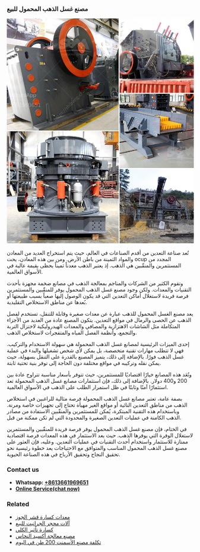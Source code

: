 <h3>مصنع غسل الذهب المحمول للبيع</h3><img src='1701853609.jpg' alt=''><p>تُعد صناعة التعدين من أقدم الصناعات في العالم، حيث يتم استخراج العديد من المعادن والمواد الثمينة من باطن الأرض. ومن بين هذه المعادن، يحت ocup المجدد من المستثمرين والمنقّبين هي الذهب. إذ يعتبر الذهب معدناً ثميناً يحظى بقيمة عالية في الأسواق العالمية.</p><p>وتقوم الكثير من الشركات والمناجم بمعالجة الذهب في مصانع ضخمة مجهزة بأحدث التقنيات والمعدات. ولكن وجود مصنع غسل الذهب المحمول يوفر للمنقّبين والمستثمرين فرصة فريدة لاستغلال أماكن التعدين التي قد يكون الوصول إليها صعباً بسبب طبيعتها أو بُعدها عن مناطق الاستخلاص التقليدية.</p><p>يعد مصنع الغسل المحمول للذهب عبارة عن معدات صغيرة وقابلة للتنقل، تستخدم لفصل الذهب عن الحصى والرمال في مواقع التعدين. يتكون المصنع عادة من العديد من الأجزاء المتكاملة مثل الشاشات الاهتزازية والمصافي والمعدات الهيدروليكية لاختزال التربة والتجمع، وأنظمة الفصل المياه والمتفجرات لاستخلاص الذهب.</p><p>إحدى الميزات الرئيسية لمصانع غسل الذهب المحمولة هي سهولة الاستخدام والتركيب. فهي لا تتطلب مهارات تقنية متخصصة، بل يمكن لأي شخص تشغيلها والبدء في عملية غسل الذهب فورًا. بالإضافة إلى ذلك، يتميز المصنع بالقدرة على التنقل بسهولة، حيث يمكن نقله وتركيبه في مواقع مختلفة دون الحاجة إلى توفر بنية تحتية ثابتة.</p><p>وتُعَد هذه المصانع خيارًا اقتصاديًا للمستثمرين، حيث تتوفر بأسعار مناسبة تتراوح عادة بين 200 و400 دولار. بالإضافة إلى ذلك، فإن استثمارات مصانع غسل الذهب المحمولة تعد استثمارًا آمنًا وثابتًا في ظل استمرار الطلب على الذهب في الأسواق العالمية.</p><p>بصفة عامة، تعتبر مصانع غسل الذهب المحمولة فرصة مثالية للراغبين في استخلاص الذهب من مناطق التعدين النائية أو مواقع الغير مهيأة تحتاج إلى تجهيزات خاصة ومرنة. وباستخدام هذه التقنية المبتكرة، يُمكن للمستثمرين والمنقّبين الاستفادة من مصادر الذهب الكامنة في عمليات التعدين الصغيرة والمحدودة التي لم تكن ممكنة من قبل.</p><p>في الختام، فإن مصنع غسل الذهب المحمول يوفر فرصة فريدة للمنقّبين والمستثمرين لاستغلال الوفرة التي يوفرها الذهب. حيث يعد الاستثمار في هذه المعدات فرصة اقتصادية ممتازة للاستثمار واستخدام أحدث التقنيات في عمليات التعدين. وعليه، فإن العثور على مصنع غسل الذهب المحمول المناسب والمتوافق مع الاحتياجات يعد خطوة رئيسية نحو تحقيق النجاح وتحقيق الأرباح في هذه الصناعة الحيوية.</p><h3>Contact us</h3><ul><li><strong>Whatsapp:&nbsp;<a href="https://wa.me/8613661969651">+8613661969651</a></strong></li><li><a href="https://swt.shibang-china.com/?git&amp;zhl&amp;مصنع غسل الذهب المحمول للبيع"><strong>Online Service(chat now)</strong></a></li></ul><h3>Related</h3><ul><li><a href='معدات كسارة قشر الجوز.md'>معدات كسارة قشر الجوز</a></li><li><a href='آلات محجر الجرانيت للبيع.md'>آلات محجر الجرانيت للبيع</a></li><li><a href='كسارة تأثير الكلي.md'>كسارة تأثير الكلي</a></li><li><a href='مصنع معالجة أكسيد النحاس.md'>مصنع معالجة أكسيد النحاس</a></li><li><a href='تكلفة مصنع الأسمنت 200 طن في اليوم.md'>تكلفة مصنع الأسمنت 200 طن في اليوم</a></li></ul>